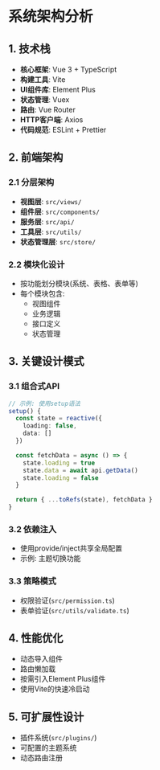 # 系统架构分析

## 1. 技术栈
- **核心框架**: Vue 3 + TypeScript
- **构建工具**: Vite
- **UI组件库**: Element Plus
- **状态管理**: Vuex
- **路由**: Vue Router
- **HTTP客户端**: Axios
- **代码规范**: ESLint + Prettier

## 2. 前端架构
### 2.1 分层架构
- **视图层**: `src/views/`
- **组件层**: `src/components/`
- **服务层**: `src/api/`
- **工具层**: `src/utils/`
- **状态管理层**: `src/store/`

### 2.2 模块化设计
- 按功能划分模块(系统、表格、表单等)
- 每个模块包含:
  - 视图组件
  - 业务逻辑
  - 接口定义
  - 状态管理

## 3. 关键设计模式
### 3.1 组合式API
```typescript
// 示例: 使用setup语法
setup() {
  const state = reactive({
    loading: false,
    data: []
  })

  const fetchData = async () => {
    state.loading = true
    state.data = await api.getData()
    state.loading = false
  }

  return { ...toRefs(state), fetchData }
}
```

### 3.2 依赖注入
- 使用provide/inject共享全局配置
- 示例: 主题切换功能

### 3.3 策略模式
- 权限验证(`src/permission.ts`)
- 表单验证(`src/utils/validate.ts`)

## 4. 性能优化
- 动态导入组件
- 路由懒加载
- 按需引入Element Plus组件
- 使用Vite的快速冷启动

## 5. 可扩展性设计
- 插件系统(`src/plugins/`)
- 可配置的主题系统
- 动态路由注册